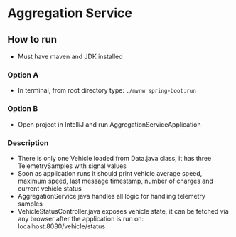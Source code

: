 # Aggregation Service

## How to run

* Must have maven and JDK installed

### Option A

* In terminal, from root directory type:
  ``./mvnw spring-boot:run``

### Option B

* Open project in IntelliJ and run AggregationServiceApplication

### Description

* There is only one Vehicle loaded from Data.java class, it has three TelemetrySamples with signal
  values
* Soon as application runs it should print vehicle average speed, maximum speed, last message
  timestamp, number of charges and current vehicle status
* AggregationService.java handles all logic for handling telemetry samples
* VehicleStatusController.java exposes vehicle state, it can be fetched via any browser after the
  application is run on: localhost:8080/vehicle/status
